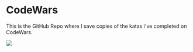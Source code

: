 # CodeWars
This is the GitHub Repo where I save copies of the katas i've completed on CodeWars.


<img src="https://www.codewars.com/users/Epic91/badges/large">
